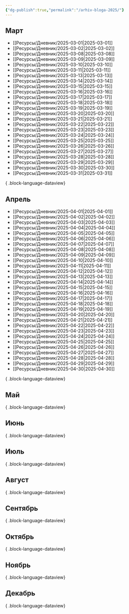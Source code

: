 ```yaml
---
{"dg-publish":true,"permalink":"/arhiv-bloga-2025/"}
---
```


## Март
- [[Ресурсы/Дневник/2025-03-01\|2025-03-01]]
- [[Ресурсы/Дневник/2025-03-02\|2025-03-02]]
- [[Ресурсы/Дневник/2025-03-08\|2025-03-08]]
- [[Ресурсы/Дневник/2025-03-09\|2025-03-09]]
- [[Ресурсы/Дневник/2025-03-10\|2025-03-10]]
- [[Ресурсы/Дневник/2025-03-11\|2025-03-11]]
- [[Ресурсы/Дневник/2025-03-13\|2025-03-13]]
- [[Ресурсы/Дневник/2025-03-14\|2025-03-14]]
- [[Ресурсы/Дневник/2025-03-15\|2025-03-15]]
- [[Ресурсы/Дневник/2025-03-16\|2025-03-16]]
- [[Ресурсы/Дневник/2025-03-17\|2025-03-17]]
- [[Ресурсы/Дневник/2025-03-18\|2025-03-18]]
- [[Ресурсы/Дневник/2025-03-19\|2025-03-19]]
- [[Ресурсы/Дневник/2025-03-20\|2025-03-20]]
- [[Ресурсы/Дневник/2025-03-21\|2025-03-21]]
- [[Ресурсы/Дневник/2025-03-22\|2025-03-22]]
- [[Ресурсы/Дневник/2025-03-23\|2025-03-23]]
- [[Ресурсы/Дневник/2025-03-24\|2025-03-24]]
- [[Ресурсы/Дневник/2025-03-25\|2025-03-25]]
- [[Ресурсы/Дневник/2025-03-26\|2025-03-26]]
- [[Ресурсы/Дневник/2025-03-27\|2025-03-27]]
- [[Ресурсы/Дневник/2025-03-28\|2025-03-28]]
- [[Ресурсы/Дневник/2025-03-29\|2025-03-29]]
- [[Ресурсы/Дневник/2025-03-30\|2025-03-30]]
- [[Ресурсы/Дневник/2025-03-31\|2025-03-31]]

{ .block-language-dataview}
## Апрель
- [[Ресурсы/Дневник/2025-04-01\|2025-04-01]]
- [[Ресурсы/Дневник/2025-04-02\|2025-04-02]]
- [[Ресурсы/Дневник/2025-04-03\|2025-04-03]]
- [[Ресурсы/Дневник/2025-04-04\|2025-04-04]]
- [[Ресурсы/Дневник/2025-04-05\|2025-04-05]]
- [[Ресурсы/Дневник/2025-04-06\|2025-04-06]]
- [[Ресурсы/Дневник/2025-04-07\|2025-04-07]]
- [[Ресурсы/Дневник/2025-04-08\|2025-04-08]]
- [[Ресурсы/Дневник/2025-04-09\|2025-04-09]]
- [[Ресурсы/Дневник/2025-04-10\|2025-04-10]]
- [[Ресурсы/Дневник/2025-04-11\|2025-04-11]]
- [[Ресурсы/Дневник/2025-04-12\|2025-04-12]]
- [[Ресурсы/Дневник/2025-04-13\|2025-04-13]]
- [[Ресурсы/Дневник/2025-04-14\|2025-04-14]]
- [[Ресурсы/Дневник/2025-04-15\|2025-04-15]]
- [[Ресурсы/Дневник/2025-04-16\|2025-04-16]]
- [[Ресурсы/Дневник/2025-04-17\|2025-04-17]]
- [[Ресурсы/Дневник/2025-04-18\|2025-04-18]]
- [[Ресурсы/Дневник/2025-04-19\|2025-04-19]]
- [[Ресурсы/Дневник/2025-04-20\|2025-04-20]]
- [[Ресурсы/Дневник/2025-04-21\|2025-04-21]]
- [[Ресурсы/Дневник/2025-04-22\|2025-04-22]]
- [[Ресурсы/Дневник/2025-04-23\|2025-04-23]]
- [[Ресурсы/Дневник/2025-04-24\|2025-04-24]]
- [[Ресурсы/Дневник/2025-04-25\|2025-04-25]]
- [[Ресурсы/Дневник/2025-04-26\|2025-04-26]]
- [[Ресурсы/Дневник/2025-04-27\|2025-04-27]]
- [[Ресурсы/Дневник/2025-04-28\|2025-04-28]]
- [[Ресурсы/Дневник/2025-04-29\|2025-04-29]]
- [[Ресурсы/Дневник/2025-04-30\|2025-04-30]]

{ .block-language-dataview}
## Май

{ .block-language-dataview}
## Июнь

{ .block-language-dataview}
## Июль 

{ .block-language-dataview}
## Август

{ .block-language-dataview}
## Сентябрь

{ .block-language-dataview}
## Октябрь

{ .block-language-dataview}
## Ноябрь

{ .block-language-dataview}
## Декабрь

{ .block-language-dataview}